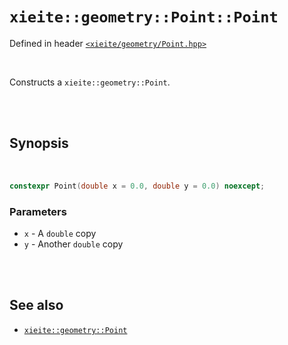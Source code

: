 # `xieite::geometry::Point::Point`
Defined in header [`<xieite/geometry/Point.hpp>`](https://github.com/Eczbek/xieite/tree/main/include/xieite/geometry/Point.hpp)

<br/>

Constructs a `xieite::geometry::Point`.

<br/><br/>

## Synopsis

<br/>

```cpp
constexpr Point(double x = 0.0, double y = 0.0) noexcept;
```
### Parameters
- `x` - A `double` copy
- `y` - Another `double` copy

<br/><br/>

## See also
- [`xieite::geometry::Point`](https://github.com/Eczbek/xieite/tree/main/docs/geometry/Point.md)
